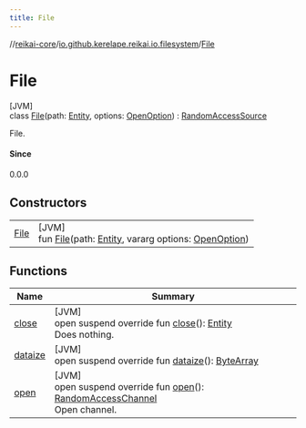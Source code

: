 ```yaml
---
title: File
---
```

//[reikai-core](../../../index.html)/[io.github.kerelape.reikai.io.filesystem](../index.html)/[File](index.html)



# File



[JVM]\
class [File](index.html)(path: [Entity](../../io.github.kerelape.reikai.core/-entity/index.html), options: [OpenOption](https://docs.oracle.com/javase/8/docs/api/java/nio/file/OpenOption.html)) : [RandomAccessSource](../../io.github.kerelape.reikai.io/-random-access-source/index.html)

File.



#### Since



0.0.0



## Constructors


| | |
|---|---|
| [File](-file.html) | [JVM]<br>fun [File](-file.html)(path: [Entity](../../io.github.kerelape.reikai.core/-entity/index.html), vararg options: [OpenOption](https://docs.oracle.com/javase/8/docs/api/java/nio/file/OpenOption.html)) |


## Functions


| Name | Summary |
|---|---|
| [close](close.html) | [JVM]<br>open suspend override fun [close](close.html)(): [Entity](../../io.github.kerelape.reikai.core/-entity/index.html)<br>Does nothing. |
| [dataize](dataize.html) | [JVM]<br>open suspend override fun [dataize](dataize.html)(): [ByteArray](https://kotlinlang.org/api/latest/jvm/stdlib/kotlin/-byte-array/index.html) |
| [open](open.html) | [JVM]<br>open suspend override fun [open](open.html)(): [RandomAccessChannel](../../io.github.kerelape.reikai.io/-random-access-channel/index.html)<br>Open channel. |

